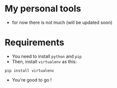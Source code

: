# My personal tools
 - for now there is not much (will be updated soon)

# Requirements
 - You need to install `python` and `pip`
 - Then, install `virtualenv` as this:
```
pip install virtualenv
```
 - You're good to go !
